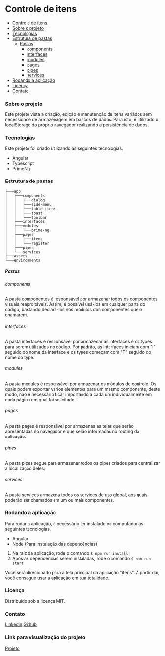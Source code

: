 # Controle de itens

- [Controle de itens](#controle-de-itens).
- [Sobre o projeto](#sobre-o-projeto)
- [Tecnologias](#tecnologias)
- [Estrutura de pastas](#estrutura-de-pastas)
    - [Pastas](#pastas)
      - [components](#components)
      - [interfaces](#interfaces)
      - [modules](#modules)
      - [pages](#pages)
      - [pipes](#pipes)
      - [services](#services)
- [Rodando a aplicação](#rodando-a-aplicação)
- [Licença](#licença)
- [Contato](#contato)
### Sobre o projeto
Este projeto vista a criação, edição e manutenção de itens variádos sem necessidade de armazenagem em bancos de dados. Para isto, é utilizado o localStorage do próprio navegador realizando a persistência de dados.
### Tecnologias
Este projeto foi criado utilizando as seguintes tecnologias.

- Angular
- Typescript
- PrimeNg

### Estrutura de pastas
``` 
├───app
│   ├───components
│   │   ├───dialog
│   │   ├───side-menu
│   │   ├───table-itens
│   │   ├───toast
│   │   └───toolbar
│   ├───interfaces
│   ├───modules
│   │   └───prime-ng
│   ├───pages
│   │   ├───itens
│   │   └───register
│   ├───pipes
│   └───services
├───assets
└───environments
```

##### Pastas
###### components
A pasta componentes é responsável por armazenar todos os componentes visuais reaproitáveis. Assim, é possível usá-los em qualquer parte do código, bastando declará-los nos módulos dos componentes que o chamarem.

###### interfaces
A pasta interfaces é responsável por armazenar as interfaces e os types para serem utilizados no código. Por padrão, as interfaces iniciam com "I" seguido do nome da interface e os types começam com "T" seguido do nome do type.

###### modules
A pasta modules é responsável por armazenar os módulos de controle. Os quais podem exportar vários elementos para um mesmo componente, deste modo, não é necessário ficar importando a cada um individualmente em cada página em qual foi solicitado.

###### pages
A pasta pages é responsável por armazenas as telas que serão apresentadas no navegador e que serão informadas no routing da aplicação.

###### pipes
A pasta pipes segue para armazenar todos os pipes criados para centralizar a localização deles.

###### services
A pasta services armazena todos os services de uso global, aos quais poderão ser chamados em um ou mais componentes.

### Rodando a aplicação
Para rodar a aplicação, é necessário ter instalado no computador as seguintes tecnologias.
- Angular
- Node (Para instalação das dependências)
  
1. Na raíz da aplicação, rode o comando `$ npm run install`
2. Após as dependências serem instaladas, rode o comando `$ npm run start`
   
Você será direcionado para a tela principal da aplicação "itens". A partir daí, você consegue usar a aplicação em sua totalidade.

### Licença
Distribuído sob a licença MIT.

### Contato
[Linkedin](https://www.linkedin.com/in/jonas-magalh%C3%A3es-19b974134/)
[Github](https://github.com/JonasVMagalhaes)

### Link para visualização do projeto
[Projeto](https://controleitens-8277b.web.app/itens)